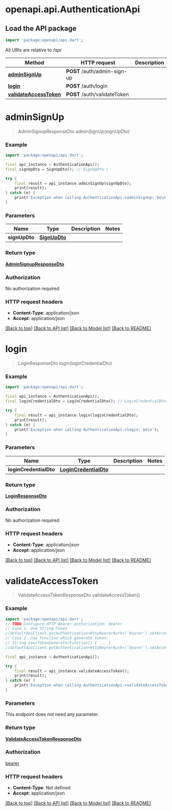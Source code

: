 # openapi.api.AuthenticationApi

## Load the API package
```dart
import 'package:openapi/api.dart';
```

All URIs are relative to */api*

Method | HTTP request | Description
------------- | ------------- | -------------
[**adminSignUp**](AuthenticationApi.md#adminsignup) | **POST** /auth/admin-sign-up | 
[**login**](AuthenticationApi.md#login) | **POST** /auth/login | 
[**validateAccessToken**](AuthenticationApi.md#validateaccesstoken) | **POST** /auth/validateToken | 


# **adminSignUp**
> AdminSignupResponseDto adminSignUp(signUpDto)



### Example
```dart
import 'package:openapi/api.dart';

final api_instance = AuthenticationApi();
final signUpDto = SignUpDto(); // SignUpDto | 

try {
    final result = api_instance.adminSignUp(signUpDto);
    print(result);
} catch (e) {
    print('Exception when calling AuthenticationApi->adminSignUp: $e\n');
}
```

### Parameters

Name | Type | Description  | Notes
------------- | ------------- | ------------- | -------------
 **signUpDto** | [**SignUpDto**](SignUpDto.md)|  | 

### Return type

[**AdminSignupResponseDto**](AdminSignupResponseDto.md)

### Authorization

No authorization required

### HTTP request headers

 - **Content-Type**: application/json
 - **Accept**: application/json

[[Back to top]](#) [[Back to API list]](../README.md#documentation-for-api-endpoints) [[Back to Model list]](../README.md#documentation-for-models) [[Back to README]](../README.md)

# **login**
> LoginResponseDto login(loginCredentialDto)



### Example
```dart
import 'package:openapi/api.dart';

final api_instance = AuthenticationApi();
final loginCredentialDto = LoginCredentialDto(); // LoginCredentialDto | 

try {
    final result = api_instance.login(loginCredentialDto);
    print(result);
} catch (e) {
    print('Exception when calling AuthenticationApi->login: $e\n');
}
```

### Parameters

Name | Type | Description  | Notes
------------- | ------------- | ------------- | -------------
 **loginCredentialDto** | [**LoginCredentialDto**](LoginCredentialDto.md)|  | 

### Return type

[**LoginResponseDto**](LoginResponseDto.md)

### Authorization

No authorization required

### HTTP request headers

 - **Content-Type**: application/json
 - **Accept**: application/json

[[Back to top]](#) [[Back to API list]](../README.md#documentation-for-api-endpoints) [[Back to Model list]](../README.md#documentation-for-models) [[Back to README]](../README.md)

# **validateAccessToken**
> ValidateAccessTokenResponseDto validateAccessToken()



### Example
```dart
import 'package:openapi/api.dart';
// TODO Configure HTTP Bearer authorization: bearer
// Case 1. Use String Token
//defaultApiClient.getAuthentication<HttpBearerAuth>('bearer').setAccessToken('YOUR_ACCESS_TOKEN');
// Case 2. Use Function which generate token.
// String yourTokenGeneratorFunction() { ... }
//defaultApiClient.getAuthentication<HttpBearerAuth>('bearer').setAccessToken(yourTokenGeneratorFunction);

final api_instance = AuthenticationApi();

try {
    final result = api_instance.validateAccessToken();
    print(result);
} catch (e) {
    print('Exception when calling AuthenticationApi->validateAccessToken: $e\n');
}
```

### Parameters
This endpoint does not need any parameter.

### Return type

[**ValidateAccessTokenResponseDto**](ValidateAccessTokenResponseDto.md)

### Authorization

[bearer](../README.md#bearer)

### HTTP request headers

 - **Content-Type**: Not defined
 - **Accept**: application/json

[[Back to top]](#) [[Back to API list]](../README.md#documentation-for-api-endpoints) [[Back to Model list]](../README.md#documentation-for-models) [[Back to README]](../README.md)

